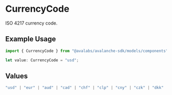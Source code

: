 # CurrencyCode

ISO 4217 currency code.

## Example Usage

```typescript
import { CurrencyCode } from "@avalabs/avalanche-sdk/models/components";

let value: CurrencyCode = "usd";
```

## Values

```typescript
"usd" | "eur" | "aud" | "cad" | "chf" | "clp" | "cny" | "czk" | "dkk" | "gbp" | "hkd" | "huf" | "jpy" | "nzd"
```